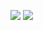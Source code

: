![](https://github-readme-stats.vercel.app/api?username=MIN-GOL&theme=dark)
![](http://antzuhl.cn:4000/get/@MIN-GOL)
